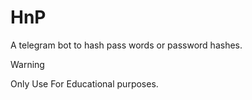 # HnP

A telegram bot to hash pass words or password hashes.

> [!WARNING]
> Only Use For Educational purposes.


